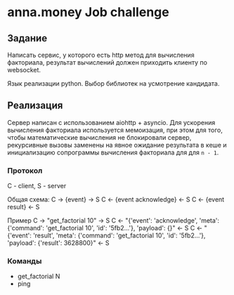 # anna.money Job challenge

## Задание

Написать сервис, у которого  есть http метод для вычисления факториала,
результат вычислений должен приходить клиенту по websocket.

Язык реализации python. Выбор библиотек на усмотрение кандидата.


## Реализация

Сервер написан с использованием aiohttp + asyncio. Для ускорения вычисления факториала используется мемоизация,
при этом для того, чтобы математические вычисления не блокировали сервер, рекурсивные вызовы заменены на явное
ожидание результата в кеше и инициализацию сопрограммы вычисления факториала для для `n - 1`.

### Протокол

C - client, S - server

Общая схема:
        C -> {event} -> S
        C <- {event acknowledge} <- S
        C <- {event result} <- S

Пример
        C -> "get_factorial 10" -> S
        C <- "{'event': 'acknowledge', 'meta': {'command': 'get_factorial 10', 'id': '5fb2...'}, 'payload': {}" <- S
        C <- "{'event': 'result', 'meta': {'command': 'get_factorial 10', 'id': '5fb2...'}, 'payload': {'result': 3628800}" <- S

### Команды
* get_factorial N
* ping

